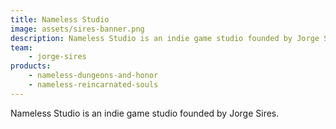 ```yaml
---
title: Nameless Studio
image: assets/sires-banner.png
description: Nameless Studio is an indie game studio founded by Jorge Sires.
team:
    - jorge-sires
products:
    - nameless-dungeons-and-honor
    - nameless-reincarnated-souls
---
```


Nameless Studio is an indie game studio founded by Jorge Sires.